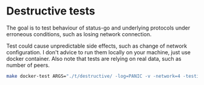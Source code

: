 Destructive tests
=================

The goal is to test behaviour of status-go and underlying protocols under
erroneous conditions, such as losing network connection.

Test could cause unpredictable side effects, such as change of network configuration.
I don't advice to run them locally on your machine, just use docker container.
Also note that tests are relying on real data, such as number of peers.

```bash
make docker-test ARGS="./t/destructive/ -log=PANIC -v -network=4 -testify.m=TestSentEnvelope"
```